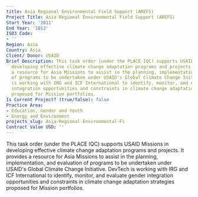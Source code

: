 ```yaml
---
title: Asia Regional Environmental Field Support (AREFS)
Project Title: Asia Regional Environmental Field Support (AREFS)
Start Year: '2011'
End Year: '2013'
ISO3 Code:
- ''
Region: Asia
Country: Asia
Client/ Donor: USAID
Brief Description: This task order (under the PLACE IQC) supports USAID Missions in
  developing effective climate change adaptation programs and projects. It provides
  a resource for Asia Missions to assist in the planning, implementation, and evaluation
  of programs to be undertaken under USAID's Global Climate Change Initiative. DevTech
  is working with IRG and ICF International to identify, monitor, and evaluate gender
  integration opportunities and constraints in climate change adaptation strategies
  proposed for Mission portfolios.
Is Current Project? (true/false): false
Practice Area:
- Education, Gender and Youth
- Energy and Environment
projects_slug: Asia-Regional-Environmental-Fi
Contract Value USD: ''
---
```


This task order (under the PLACE IQC) supports USAID Missions in developing effective climate change adaptation programs and projects. It provides a resource for Asia Missions to assist in the planning, implementation, and evaluation of programs to be undertaken under USAID's Global Climate Change Initiative. DevTech is working with IRG and ICF International to identify, monitor, and evaluate gender integration opportunities and constraints in climate change adaptation strategies proposed for Mission portfolios.